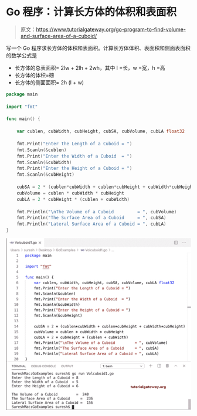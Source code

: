 # Go 程序：计算长方体的体积和表面积

> 原文：<https://www.tutorialgateway.org/go-program-to-find-volume-and-surface-area-of-a-cuboid/>

写一个 Go 程序求长方体的体积和表面积。计算长方体体积、表面积和侧面表面积的数学公式是

*   长方体的总表面积= 2lw + 2lh + 2wh，其中 l =长，w =宽，h =高
*   长方体的体积=磅
*   长方体的侧面面积= 2h (l + w)

```go
package main

import "fmt"

func main() {

    var cublen, cubWidth, cubHeight, cubSA, cubVolume, cubLA float32

    fmt.Print("Enter the Length of a Cuboid = ")
    fmt.Scanln(&cublen)
    fmt.Print("Enter the Width of a Cuboid  = ")
    fmt.Scanln(&cubWidth)
    fmt.Print("Enter the Height of a Cuboid = ")
    fmt.Scanln(&cubHeight)

    cubSA = 2 * (cublen*cubWidth + cublen*cubHeight + cubWidth*cubHeight)
    cubVolume = cublen * cubWidth * cubHeight
    cubLA = 2 * cubHeight * (cublen + cubWidth)

    fmt.Println("\nThe Volume of a Cuboid         = ", cubVolume)
    fmt.Println("The Surface Area of a Cuboid     = ", cubSA)
    fmt.Println("Lateral Surface Area of a Cuboid = ", cubLA)
}
```

![Go program to Find Volume and Surface Area of a Cuboid](img/28d494ec832d74ce28c4b37726e0abe4.png)